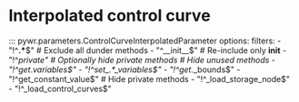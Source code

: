 # Interpolated control curve

::: pywr.parameters.ControlCurveInterpolatedParameter
    options:
      filters:
        - "!^__.*__$"      # Exclude all dunder methods
        - "^__init__$"     # Re-include only __init__
        - "!^_private"    # Optionally hide private methods
        # Hide unused methods
        - "!^get_.*_variables$"
        - "!^set_.*_variables$"
        - "!^get_.*_bounds$"
        - "!^get_constant_value$"
        # Hide private methods
        - "!^_load_storage_node$"
        - "!^_load_control_curves$"